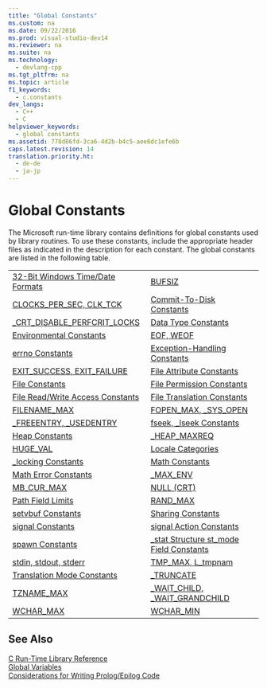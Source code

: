 ```yaml
---
title: "Global Constants"
ms.custom: na
ms.date: 09/22/2016
ms.prod: visual-studio-dev14
ms.reviewer: na
ms.suite: na
ms.technology: 
  - devlang-cpp
ms.tgt_pltfrm: na
ms.topic: article
f1_keywords: 
  - c.constants
dev_langs: 
  - C++
  - C
helpviewer_keywords: 
  - global constants
ms.assetid: 778d86fd-3ca6-4d2b-b4c5-aee6dc1efe6b
caps.latest.revision: 14
translation.priority.ht: 
  - de-de
  - ja-jp
---
```

# Global Constants
The Microsoft run-time library contains definitions for global constants used by library routines. To use these constants, include the appropriate header files as indicated in the description for each constant. The global constants are listed in the following table.  
  
|||  
|-|-|  
|[32-Bit Windows Time/Date Formats](../vs140/32-bit-windows-time-date-formats.md)|[BUFSIZ](../vs140/bufsiz.md)|  
|[CLOCKS_PER_SEC, CLK_TCK](../vs140/clocks_per_sec--clk_tck.md)|[Commit-To-Disk Constants](../vs140/commit-to-disk-constants.md)|  
|[_CRT_DISABLE_PERFCRIT_LOCKS](../vs140/_crt_disable_perfcrit_locks.md)|[Data Type Constants](../vs140/data-type-constants.md)|  
|[Environmental Constants](../vs140/environmental-constants.md)|[EOF, WEOF](../vs140/eof--weof.md)|  
|[errno Constants](../vs140/errno-constants.md)|[Exception-Handling Constants](../vs140/exception-handling-constants.md)|  
|[EXIT_SUCCESS, EXIT_FAILURE](../vs140/exit_success--exit_failure.md)|[File Attribute Constants](../vs140/file-attribute-constants.md)|  
|[File Constants](../vs140/file-constants.md)|[File Permission Constants](../vs140/file-permission-constants.md)|  
|[File Read/Write Access Constants](../vs140/file-read-write-access-constants.md)|[File Translation Constants](../vs140/file-translation-constants.md)|  
|[FILENAME_MAX](../vs140/filename_max.md)|[FOPEN_MAX, _SYS_OPEN](../vs140/fopen_max--_sys_open.md)|  
|[_FREEENTRY, _USEDENTRY](../vs140/_freeentry--_usedentry.md)|[fseek, _lseek Constants](../vs140/fseek--_lseek-constants.md)|  
|[Heap Constants](../vs140/heap-constants.md)|[_HEAP_MAXREQ](../vs140/_heap_maxreq.md)|  
|[HUGE_VAL](../vs140/huge_val--_huge.md)|[Locale Categories](../vs140/locale-categories.md)|  
|[_locking Constants](../vs140/_locking-constants.md)|[Math Constants](../vs140/math-constants.md)|  
|[Math Error Constants](../vs140/math-error-constants.md)|[_MAX_ENV](../vs140/_max_env.md)|  
|[MB_CUR_MAX](../vs140/mb_cur_max.md)|[NULL (CRT)](../vs140/null--crt-.md)|  
|[Path Field Limits](../vs140/path-field-limits.md)|[RAND_MAX](../vs140/rand_max.md)|  
|[setvbuf Constants](../vs140/setvbuf-constants.md)|[Sharing Constants](../vs140/sharing-constants.md)|  
|[signal Constants](../vs140/signal-constants.md)|[signal Action Constants](../vs140/signal-action-constants.md)|  
|[spawn Constants](../vs140/spawn-constants.md)|[_stat Structure st_mode Field Constants](../vs140/_stat-structure-st_mode-field-constants.md)|  
|[stdin, stdout, stderr](../vs140/stdin--stdout--stderr.md)|[TMP_MAX, L_tmpnam](../vs140/tmp_max--l_tmpnam.md)|  
|[Translation Mode Constants](../vs140/translation-mode-constants.md)|[_TRUNCATE](../vs140/_truncate.md)|  
|[TZNAME_MAX](../vs140/tzname_max.md)|[_WAIT_CHILD, _WAIT_GRANDCHILD](../vs140/_wait_child--_wait_grandchild.md)|  
|[WCHAR_MAX](../vs140/wchar_max.md)|[WCHAR_MIN](../vs140/wchar_min.md)|  
  
## See Also  
 [C Run-Time Library Reference](../vs140/c-run-time-library-reference.md)   
 [Global Variables](../vs140/global-variables.md)   
 [Considerations for Writing Prolog/Epilog Code](../vs140/considerations-for-writing-prolog-epilog-code.md)